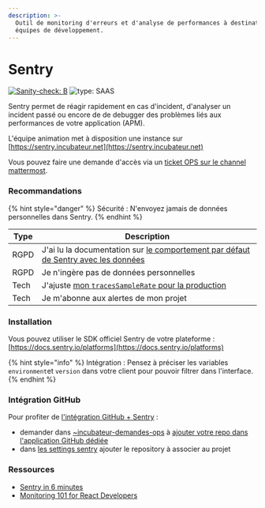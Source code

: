 ```yaml
---
description: >-
  Outil de monitoring d'erreurs et d'analyse de performances à destination des
  équipes de développement.
---
```


# Sentry

[![Sanity-check: B](https://img.shields.io/badge/sanity\_check-B-lightblue)](https://sanity-check.numericite.eu/posts/134c814b-5fec-4d7d-9795-27e01a071ceb) ![type: SAAS](https://img.shields.io/badge/type-SAAS-blue)

Sentry permet de réagir rapidement en cas d'incident, d'analyser un incident passé ou encore de de debugger des problèmes liés aux performances de votre application (APM).

L'équipe animation met à disposition une instance sur [https://sentry.incubateur.net](https://sentry.incubateur.net)

Vous pouvez faire une demande d'accès via un [ticket OPS sur le channel mattermost](https://mattermost.incubateur.net/betagouv/channels/incubateur-demandes-ops).

### Recommandations

{% hint style="danger" %}
Sécurité : N'envoyez jamais de données personnelles dans Sentry.
{% endhint %}

| Type | Description                                                                                                                                                        |
| ---- | ------------------------------------------------------------------------------------------------------------------------------------------------------------------ |
| RGPD | J'ai lu la documentation sur [le comportement par défaut de Sentry avec les données](https://docs.sentry.io/platforms/javascript/data-management/sensitive-data/?) |
| RGPD | Je n'ingère pas de données personnelles                                                                                                                            |
| Tech | J'ajuste [mon `tracesSampleRate` pour la production](https://develop.sentry.dev/sdk/performance/#sdk-configuration)                                                |
| Tech | Je m'abonne aux alertes de mon projet                                                                                                                              |

### Installation

Vous pouvez utiliser le SDK officiel Sentry de votre plateforme : [https://docs.sentry.io/platforms](https://docs.sentry.io/platforms)

{% hint style="info" %}
Intégration : Pensez à préciser les variables `environment`et `version` dans votre client pour pouvoir filtrer dans l'interface.
{% endhint %}

### Intégration GitHub

Pour profiter de [l'intégration GitHub + Sentry](https://sentry.io/integrations/github/) :

* demander dans [\~incubateur-demandes-ops](https://mattermost.incubateur.net/betagouv/channels/incubateur-demandes-ops) à [ajouter votre repo dans l'application GitHub dédiée](https://github.com/organizations/betagouv/settings/installations/51044792)
* dans [les settings sentry](https://sentry.incubateur.net/settings/betagouv/integrations/github/3/) ajouter le repository à associer au projet

### Ressources

* [Sentry in 6 minutes](https://www.youtube.com/watch?v=4djseRVSan8)
* [Monitoring 101 for React Developers](https://www.youtube.com/watch?v=VVQ6akO9dqw)
